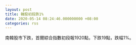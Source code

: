 ```yaml
---
layout: post
title: 韓股初段跌1%
date: 2020-05-14 08:24:46.000000000 +08:00
categories: rss
---
```


南韓股市下跌，首爾綜合指數初段報1920點，下跌19點，跌幅1%。
